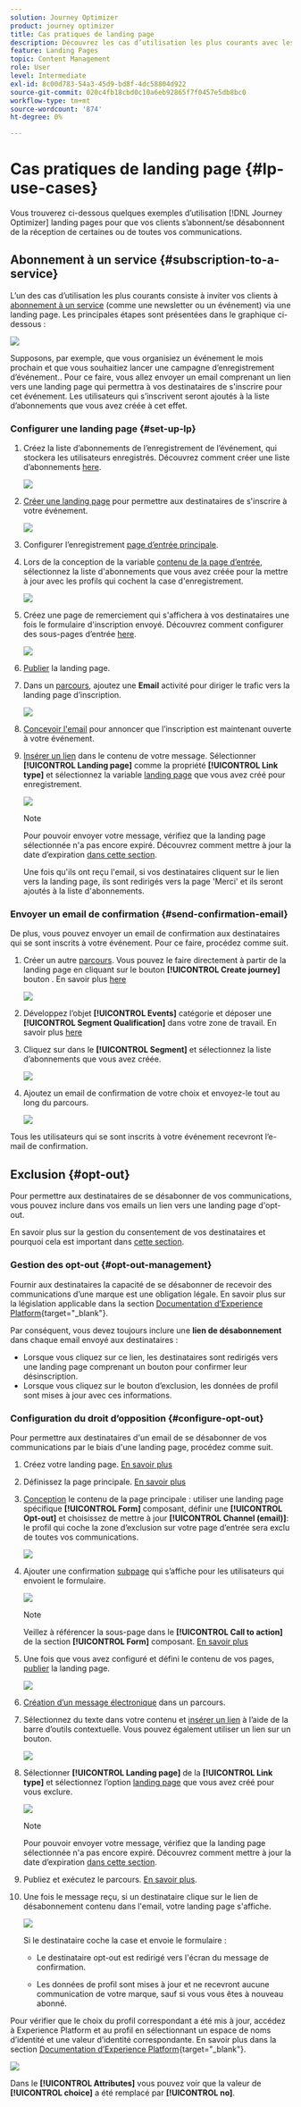 ```yaml
---
solution: Journey Optimizer
product: journey optimizer
title: Cas pratiques de landing page
description: Découvrez les cas d’utilisation les plus courants avec les landing pages dans Journey Optimizer
feature: Landing Pages
topic: Content Management
role: User
level: Intermediate
exl-id: 8c00d783-54a3-45d9-bd8f-4dc58804d922
source-git-commit: 020c4fb18cbd0c10a6eb92865f7f0457e5db8bc0
workflow-type: tm+mt
source-wordcount: '874'
ht-degree: 0%

---
```


# Cas pratiques de landing page {#lp-use-cases}

Vous trouverez ci-dessous quelques exemples d’utilisation [!DNL Journey Optimizer] landing pages pour que vos clients s’abonnent/se désabonnent de la réception de certaines ou de toutes vos communications.

## Abonnement à un service {#subscription-to-a-service}

L’un des cas d’utilisation les plus courants consiste à inviter vos clients à [abonnement à un service](subscription-list.md) (comme une newsletter ou un événement) via une landing page. Les principales étapes sont présentées dans le graphique ci-dessous :

![](assets/lp_subscription-uc.png)

Supposons, par exemple, que vous organisiez un événement le mois prochain et que vous souhaitiez lancer une campagne d’enregistrement d’événement.<!--to keep your customers that are interested updated on that event-->. Pour ce faire, vous allez envoyer un email comprenant un lien vers une landing page qui permettra à vos destinataires de s&#39;inscrire pour cet événement. Les utilisateurs qui s’inscrivent seront ajoutés à la liste d’abonnements que vous avez créée à cet effet.

### Configurer une landing page {#set-up-lp}

1. Créez la liste d’abonnements de l’enregistrement de l’événement, qui stockera les utilisateurs enregistrés. Découvrez comment créer une liste d’abonnements [here](subscription-list.md#define-subscription-list).

   ![](assets/lp_subscription-uc-list.png)

1. [Créer une landing page](create-lp.md) pour permettre aux destinataires de s&#39;inscrire à votre événement.

   ![](assets/lp_create-lp-details.png)

1. Configurer l’enregistrement [page d’entrée principale](create-lp.md#configure-primary-page).

1. Lors de la conception de la variable [contenu de la page d’entrée](design-lp.md), sélectionnez la liste d&#39;abonnements que vous avez créée pour la mettre à jour avec les profils qui cochent la case d&#39;enregistrement.

   ![](assets/lp_subscription-uc-lp-list.png)

1. Créez une page de remerciement qui s&#39;affichera à vos destinataires une fois le formulaire d&#39;inscription envoyé. Découvrez comment configurer des sous-pages d’entrée [here](create-lp.md#configure-subpages).

   ![](assets/lp_subscription-uc-thanks.png)

1. [Publier](create-lp.md#publish) la landing page.

1. Dans un [parcours](../building-journeys/journey.md), ajoutez une **Email** activité pour diriger le trafic vers la landing page d’inscription.

   ![](assets/lp_subscription-uc-journey.png)

1. [Concevoir l&#39;email](../email/get-started-email-design.md) pour annoncer que l’inscription est maintenant ouverte à votre événement.

1. [Insérer un lien](../email/message-tracking.md#insert-links) dans le contenu de votre message. Sélectionner **[!UICONTROL Landing page]** comme la propriété **[!UICONTROL Link type]** et sélectionnez la variable [landing page](create-lp.md#configure-primary-page) que vous avez créé pour enregistrement.

   ![](assets/lp_subscription-uc-link.png)

   >[!NOTE]
   >
   >Pour pouvoir envoyer votre message, vérifiez que la landing page sélectionnée n&#39;a pas encore expiré. Découvrez comment mettre à jour la date d’expiration [dans cette section](create-lp.md#configure-primary-page).

   Une fois qu&#39;ils ont reçu l&#39;email, si vos destinataires cliquent sur le lien vers la landing page, ils sont redirigés vers la page &#39;Merci&#39; et ils seront ajoutés à la liste d&#39;abonnements.

### Envoyer un email de confirmation {#send-confirmation-email}

De plus, vous pouvez envoyer un email de confirmation aux destinataires qui se sont inscrits à votre événement. Pour ce faire, procédez comme suit.

1. Créer un autre [parcours](../building-journeys/journey.md). Vous pouvez le faire directement à partir de la landing page en cliquant sur le bouton **[!UICONTROL Create journey]** bouton . En savoir plus [here](create-lp.md#configure-primary-page)

   ![](assets/lp_subscription-uc-create-journey.png)

1. Développez l’objet **[!UICONTROL Events]** catégorie et déposer une **[!UICONTROL Segment Qualification]** dans votre zone de travail. En savoir plus [here](../building-journeys/segment-qualification-events.md)

1. Cliquez sur dans le **[!UICONTROL Segment]** et sélectionnez la liste d’abonnements que vous avez créée.

   ![](assets/lp_subscription-uc-confirm-journey.png)

1. Ajoutez un email de confirmation de votre choix et envoyez-le tout au long du parcours.

   ![](assets/lp_subscription-uc-confirm-email.png)

Tous les utilisateurs qui se sont inscrits à votre événement recevront l’e-mail de confirmation.

<!--The event registration's subscription list tracks the profiles who registered and you can send them targeted event updates.-->

## Exclusion {#opt-out}

Pour permettre aux destinataires de se désabonner de vos communications, vous pouvez inclure dans vos emails un lien vers une landing page d&#39;opt-out.

En savoir plus sur la gestion du consentement de vos destinataires et pourquoi cela est important dans [cette section](../privacy/opt-out.md).

### Gestion des opt-out {#opt-out-management}

Fournir aux destinataires la capacité de se désabonner de recevoir des communications d’une marque est une obligation légale. En savoir plus sur la législation applicable dans la section [Documentation d’Experience Platform](https://experienceleague.adobe.com/docs/experience-platform/privacy/regulations/overview.html#regulations){target=&quot;_blank&quot;}.

Par conséquent, vous devez toujours inclure une **lien de désabonnement** dans chaque email envoyé aux destinataires :

* Lorsque vous cliquez sur ce lien, les destinataires sont redirigés vers une landing page comprenant un bouton pour confirmer leur désinscription.
* Lorsque vous cliquez sur le bouton d’exclusion, les données de profil sont mises à jour avec ces informations.

### Configuration du droit d’opposition {#configure-opt-out}

Pour permettre aux destinataires d&#39;un email de se désabonner de vos communications par le biais d&#39;une landing page, procédez comme suit.

1. Créez votre landing page. [En savoir plus](create-lp.md)

1. Définissez la page principale. [En savoir plus](create-lp.md#configure-primary-page)

1. [Conception](design-lp.md) le contenu de la page principale : utiliser une landing page spécifique **[!UICONTROL Form]** composant, définir une **[!UICONTROL Opt-out]** et choisissez de mettre à jour **[!UICONTROL Channel (email)]**: le profil qui coche la zone d’exclusion sur votre page d’entrée sera exclu de toutes vos communications.

   ![](assets/lp_opt-out-primary-lp.png)

   <!--You can also build your own landing page and host it on the third-party system of your choice.-->

1. Ajouter une confirmation [subpage](create-lp.md#configure-subpages) qui s’affiche pour les utilisateurs qui envoient le formulaire.

   ![](assets/lp_opt-out-subpage.png)

   >[!NOTE]
   >
   >Veillez à référencer la sous-page dans le **[!UICONTROL Call to action]** de la section **[!UICONTROL Form]** composant. [En savoir plus](design-lp.md)

1. Une fois que vous avez configuré et défini le contenu de vos pages, [publier](create-lp.md#publish) la landing page.

   ![](assets/lp_opt-out-publish.png)

1. [Création d’un message électronique](../email/get-started-email-design.md) dans un parcours.

1. Sélectionnez du texte dans votre contenu et [insérer un lien](../email/message-tracking.md#insert-links) à l’aide de la barre d’outils contextuelle. Vous pouvez également utiliser un lien sur un bouton.

   ![](assets/lp_opt-out-insert-link.png)

1. Sélectionner **[!UICONTROL Landing page]** de la **[!UICONTROL Link type]** et sélectionnez l’option [landing page](create-lp.md#configure-primary-page) que vous avez créé pour vous exclure.

   ![](assets/lp_opt-out-landing-page.png)

   >[!NOTE]
   >
   >Pour pouvoir envoyer votre message, vérifiez que la landing page sélectionnée n&#39;a pas encore expiré. Découvrez comment mettre à jour la date d’expiration [dans cette section](create-lp.md#configure-primary-page).

1. Publiez et exécutez le parcours. [En savoir plus](../building-journeys/journey.md).

1. Une fois le message reçu, si un destinataire clique sur le lien de désabonnement contenu dans l&#39;email, votre landing page s&#39;affiche.

   ![](assets/lp_opt-out-submit-form.png)

   Si le destinataire coche la case et envoie le formulaire :

   * Le destinataire opt-out est redirigé vers l&#39;écran du message de confirmation.

   * Les données de profil sont mises à jour et ne recevront aucune communication de votre marque, sauf si vous vous êtes à nouveau abonné.

Pour vérifier que le choix du profil correspondant a été mis à jour, accédez à Experience Platform et au profil en sélectionnant un espace de noms d’identité et une valeur d’identité correspondante. En savoir plus dans la section [Documentation d’Experience Platform](https://experienceleague.adobe.com/docs/experience-platform/profile/ui/user-guide.html#getting-started){target=&quot;_blank&quot;}.

![](assets/lp_opt-out-profile-choice.png)

Dans le **[!UICONTROL Attributes]** vous pouvez voir que la valeur de **[!UICONTROL choice]** a été remplacé par **[!UICONTROL no]**.

<!--

### Other ways to opt out

You can also enable your recipients to unsubscribe whithout using landing pages.

* **One-click opt-out**

    You can add a one-click opt-out link into your email content. This will enable your recipients to quickly unsubscribe from your communications, without being redirected to a landing page where they need to confirm opting out. [Learn more](../privacy/opt-out.md#one-click-opt-out-link)

* **Unsubscribe link in header**

    If the recipients' email client supports displaying an unsubscribe link in the email header, emails sent with [!DNL Journey Optimizer] automatically include this link. [Learn more](../privacy/opt-out.md#unsubscribe-header)

////////


## Leverage landing page submission event {#leverage-lp-event}

You can use information that was submitted on a landing page to send communications to your customers. For example, if a user subscribes to a given subscription list, you can leverage that information to send an email recommending other subscription lists to that user.

To do this, you need to create an event containing the landing page submission information and use it in a journey. Follow the steps below.

1. Go to **[!UICONTROL Administration]** > **[!UICONTROL Configurations]**, and in the **[!UICONTROL Events]** section, select **[!UICONTROL Manage]**.

    ![](assets/lp_subscription-uc-configurations.png)

1. The list of events displays. Select **[!UICONTROL Create Event]**.

    ![](assets/lp_subscription-uc-create-event.png)

1. The event configuration pane opens on the right side of the screen. Configure a rule-based unitary event. [Learn more](../event/about-creating.md)

1. Define the schema: select **[!UICONTROL AJO Email Tracking Experience Event Schema v.1]** (available by default in [!DNL Journey Optimizer]).

    ![](assets/lp_subscription-uc-event-schema.png)

1. In the **[!UICONTROL Fields]** section, select the following elements:

    * **[!UICONTROL _experience]** > **[!UICONTROL customerJourneyManagement]** > **[!UICONTROL messageInteraction]** > **[!UICONTROL Interaction Type]**
    
    * **[!UICONTROL _experience]** > **[!UICONTROL customerJourneyManagement]** > **[!UICONTROL messageInteraction]** > **[!UICONTROL Landing Page Details]** > **[!UICONTROL Landing Page ID]**

    ![](assets/lp_subscription-uc-event-fields.png)

1. Click inside the **[!UICONTROL Event ID condition]** field. Using the simple expression editor, define the condition for the **[!UICONTROL Interaction Type]** and **[!UICONTROL Landing Page ID]** fields. This will be used by the system to identify the events that will trigger your journey.

    ![](assets/lp_subscription-uc-event-id-condition.png)

    >[!NOTE]
    >
    >To find the landing page ID, you can insert the landing page as a link into an email and select the source code from the contextual toolbar to display the landing page information.
    >
    >![](assets/lp_subscription-uc-lp-id.png)

1. Save your changes.

1. Create a [journey](../building-journeys/journey.md). You can do it directly from the landing page by clicking the **[!UICONTROL Create journey]** button. Learn more [here](create-lp.md#configure-primary-page)

    ![](assets/lp_subscription-uc-event-create-journey.png)

1. In the journey, unfold the **[!UICONTROL Events]** category and drop the event that you created into the canvas. Learn more [here](../building-journeys/segment-qualification-events.md)

    ![](assets/lp_subscription-uc-journey-event.png)

1. Unfold the **[!UICONTROL Actions]** category and drop an email action into the canvas.

    ![](assets/lp_subscription-uc-journey-email.png)

///How do you use the information from the event to send an email to the users? -->
